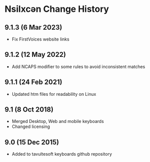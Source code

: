 Nsilxcən Change History
============================

9.1.3 (6 Mar 2023)
-------------------
* Fix FirstVoices website links

9.1.2 (12 May 2022)
-------------------
* Add NCAPS modifier to some rules to avoid inconsistent matches

9.1.1 (24 Feb 2021)
-------------------
* Updated htm files for readability on Linux

9.1 (8 Oct 2018)
-----------------
* Merged Desktop, Web and mobile keyboards
* Changed licensing

9.0 (15 Dec 2015)
-----------------

* Added to tavultesoft keyboards github repository
